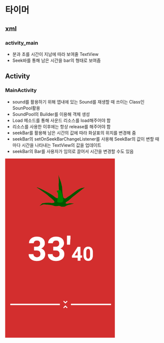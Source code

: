 # 타이머  
## xml  
### activity_main   
+ 분과 초를 시간이 지남에 따라 보여줄 TextView  
+ Seek바를 통해 남은 시간을 bar의 형태로 보여줌  

## Activity  
### MainActivity  
+ sound를 활용하기 위해 앱내에 있는 Sound를 재생할 때 쓰이는 Class인 SounPool활용  
+ SoundPool의 Builder를 이용해 객체 생성  
+ Load 메소드를 통해 사운드 리소스를 load해주어야 함  
+ 리소스를 사용한 이후에는 항상 release를 해주어야 함  
+ seekBar를 활용해 남은 시간의 값에 따라 화살표의 위치를 변경해 줌  
+ seekBar의 setOnSeekBarChangeListener를 사용해 SeekBar의 값이 변할 때마다 시간을 나타내는 TextView의 값을 업데이트  
+ seekBar의 Bar를 사용자가 임의로 끌어서 시간을 변경할 수도 있음   

![1](./1.png)
